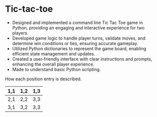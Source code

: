 # Tic-tac-toe

* Designed and implemented a command line Tic Tac Toe game in Python, providing an engaging and interactive experience for two players.
* Developed game logic to handle player turns, validate moves, and determine win conditions or ties, ensuring accurate gameplay.
* Utilized Python dictionaries to represent the game board, enabling efficient state management and updates.
* Created a user-friendly interface with clear instructions and prompts, enhancing the overall player experience.
* Made to understand basic Python scripting.

How each position entry is described.

| 1,1 | 1,2 | 1,3 |
|-----|-----|-----|
| 2,1 | 2,2 | 3,3 |
| 3,1 | 3,2 | 3,3 |
